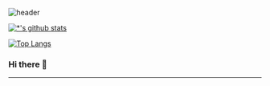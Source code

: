 ![header](https://capsule-render.vercel.app/api?type=rounded&color=gradient&text=%20안녕하세요%20&height=200&fontSize=50&fontColor=FF00FF&textBg=true&animation=scaleIn)

[![*'s github stats](https://github-readme-stats.vercel.app/api?username=SSUMINIs)](https://github.com/SSMINIs)

[![Top Langs](https://github-readme-stats.vercel.app/api/top-langs/?username=SSUMINIs)](https://github.com/SSUMINIs/github-readme-stats)

<!--
![C](https://img.shields.io/badge/-C-123456?style=flat-square&logo=C&logoColor=black)
![자바](https://img.shields.io/badge/-자바-007396?style=flat&logo=Java&logoColor=ffffff)
![Spring](https://img.shields.io/badge/-Spring-6DB33F?style=for-the-badge&logo=Spring&logoColor=white)
![TypeScript](https://img.shields.io/badge/-TypeScript-3178C6?style=flat-square&logo=TypeScript&logoColor=white)
![Serverless](https://img.shields.io/badge/-Serverless-FD5750?style=flat-square&logo=Serverless&logoColor=magenta)
![MariaDB](https://img.shields.io/badge/-MariaDB-1F305F?style=flat-square&logo=mariadb&logoColor=white)
​
-->
### Hi there 👋

<!--
**SSUMINIs/SSUMINIs** is a ✨ _special_ ✨ repository because its `README.md` (this file) appears on your GitHub profile.

Here are some ideas to get you started:

- 🔭 I’m currently working on ...
- 🌱 I’m currently learning ...
- 👯 I’m looking to collaborate on ...
- 🤔 I’m looking for help with ...
- 💬 Ask me about ...
- 📫 How to reach me: ...
- 😄 Pronouns: ...
- ⚡ Fun fact: ...
# Hi there 👋
## Hi there 👋
### Hi there 👋
#### Hi there 👋
##### Hi there 👋
-->
---
<!--
**두껍게** <br>
*기울기* <br>
~~취소선~~ <br>
* 1번
* 2번
- 1번
- 2번

[네이버](www.naver.com)

```
print("복사")
```
-->
